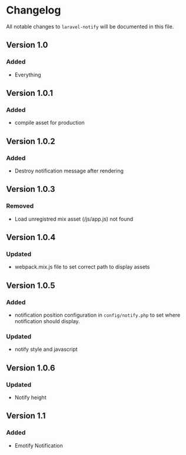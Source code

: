 # Changelog

All notable changes to `laravel-notify` will be documented in this file.

## Version 1.0
### Added
- Everything

## Version 1.0.1
### Added
- compile asset for production

## Version 1.0.2
### Added
- Destroy notification message after rendering

## Version 1.0.3
### Removed
- Load unregistred mix asset (/js/app.js) not found 

## Version 1.0.4
### Updated
- webpack.mix.js file to set correct path to display assets

## Version 1.0.5
### Added
- notification position configuration in `config/notify.php` to set where notification should display.

### Updated
- notify style and javascript

## Version 1.0.6
### Updated
- Notify height

## Version 1.1
### Added
- Emotify Notification

